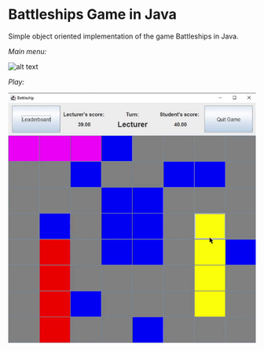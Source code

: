 # Battleships Game in Java
Simple object oriented implementation of the game Battleships in Java. 

*Main menu:*

![alt text](https://github.com/V1cVan/battleships_game_java/blob/main/gifs/menu.gif)

*Play:*

![alt text](https://github.com/V1cVan/battleships_game_java/blob/main/gifs/play.gif)
